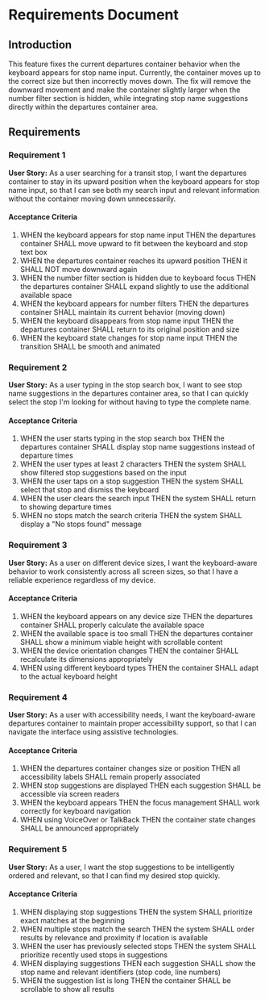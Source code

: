 # Requirements Document

## Introduction

This feature fixes the current departures container behavior when the keyboard appears for stop name input. Currently, the container moves up to the correct size but then incorrectly moves down. The fix will remove the downward movement and make the container slightly larger when the number filter section is hidden, while integrating stop name suggestions directly within the departures container area.

## Requirements

### Requirement 1

**User Story:** As a user searching for a transit stop, I want the departures container to stay in its upward position when the keyboard appears for stop name input, so that I can see both my search input and relevant information without the container moving down unnecessarily.

#### Acceptance Criteria

1. WHEN the keyboard appears for stop name input THEN the departures container SHALL move upward to fit between the keyboard and stop text box
2. WHEN the departures container reaches its upward position THEN it SHALL NOT move downward again
3. WHEN the number filter section is hidden due to keyboard focus THEN the departures container SHALL expand slightly to use the additional available space
4. WHEN the keyboard appears for number filters THEN the departures container SHALL maintain its current behavior (moving down)
5. WHEN the keyboard disappears from stop name input THEN the departures container SHALL return to its original position and size
6. WHEN the keyboard state changes for stop name input THEN the transition SHALL be smooth and animated

### Requirement 2

**User Story:** As a user typing in the stop search box, I want to see stop name suggestions in the departures container area, so that I can quickly select the stop I'm looking for without having to type the complete name.

#### Acceptance Criteria

1. WHEN the user starts typing in the stop search box THEN the departures container SHALL display stop name suggestions instead of departure times
2. WHEN the user types at least 2 characters THEN the system SHALL show filtered stop suggestions based on the input
3. WHEN the user taps on a stop suggestion THEN the system SHALL select that stop and dismiss the keyboard
4. WHEN the user clears the search input THEN the system SHALL return to showing departure times
5. WHEN no stops match the search criteria THEN the system SHALL display a "No stops found" message

### Requirement 3

**User Story:** As a user on different device sizes, I want the keyboard-aware behavior to work consistently across all screen sizes, so that I have a reliable experience regardless of my device.

#### Acceptance Criteria

1. WHEN the keyboard appears on any device size THEN the departures container SHALL properly calculate the available space
2. WHEN the available space is too small THEN the departures container SHALL show a minimum viable height with scrollable content
3. WHEN the device orientation changes THEN the container SHALL recalculate its dimensions appropriately
4. WHEN using different keyboard types THEN the container SHALL adapt to the actual keyboard height

### Requirement 4

**User Story:** As a user with accessibility needs, I want the keyboard-aware departures container to maintain proper accessibility support, so that I can navigate the interface using assistive technologies.

#### Acceptance Criteria

1. WHEN the departures container changes size or position THEN all accessibility labels SHALL remain properly associated
2. WHEN stop suggestions are displayed THEN each suggestion SHALL be accessible via screen readers
3. WHEN the keyboard appears THEN the focus management SHALL work correctly for keyboard navigation
4. WHEN using VoiceOver or TalkBack THEN the container state changes SHALL be announced appropriately

### Requirement 5

**User Story:** As a user, I want the stop suggestions to be intelligently ordered and relevant, so that I can find my desired stop quickly.

#### Acceptance Criteria

1. WHEN displaying stop suggestions THEN the system SHALL prioritize exact matches at the beginning
2. WHEN multiple stops match the search THEN the system SHALL order results by relevance and proximity if location is available
3. WHEN the user has previously selected stops THEN the system SHALL prioritize recently used stops in suggestions
4. WHEN displaying suggestions THEN each suggestion SHALL show the stop name and relevant identifiers (stop code, line numbers)
5. WHEN the suggestion list is long THEN the container SHALL be scrollable to show all results